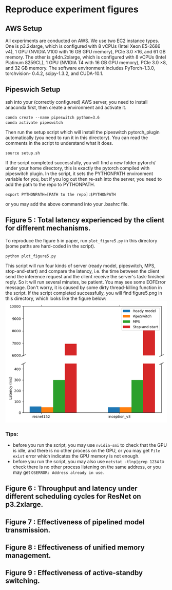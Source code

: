 # Reproduce experiment figures

## AWS Setup

All experiments are conducted on AWS. We use two EC2 instance types. One is p3.2xlarge, which is configured with 8 vCPUs (Intel Xeon E5-2686 v4), 1 GPU (NVIDIA V100 with 16 GB GPU memory), PCIe 3.0 ×16, and 61 GB memory. The other is g4dn.2xlarge, which is configured with 8 vCPUs (Intel Platinum 8259CL), 1 GPU (NVIDIA T4 with 16 GB GPU memory), PCIe 3.0 ×8, and 32 GB memory. The software environment includes PyTorch-1.3.0, torchvision- 0.4.2, scipy-1.3.2, and CUDA-10.1.

## Pipeswich Setup 
ssh into your (correctly configured) AWS server, you need to install anaconda first, then create a environment and activate it.
```
conda create --name pipeswitch python=3.6
conda activate pipeswitch
```
Then run the setup script which will install the pipeswitch pytorch\_plugin automatically (you need to run it in this directory). You can read the comments in the script to understand what it does.
```
source setup.sh
```
If the script completed successfully, you will find a new folder pytorch/ under your home directory, this is exactly the pytorch compiled with pipeswitch plugin.
In the script, it sets the PYTHONPATH environment variable for you, but if you log out then re-ssh into the server, you need to add the path to the repo to PYTHONPATH.
```
export PYTHONPATH=[PATH to the repo]:$PYTHONPATH
```
or you may add the above command into your .bashrc file.

## Figure 5 : Total latency experienced by the client for different mechanisms.
To reproduce the figure 5 in paper, run `plot_figure5.py` in this directory (some paths are hard-coded in the script).
```
python plot_figure5.py
```
This script will run four kinds of server (ready model, pipeswitch, MPS, stop-and-start) and compare the latency, i.e. the time between the client send the inference request and the client receive the server's task-finished reply. So it will run several minutes, be patient.
You may see some EOFError message. Don't worry, it is caused by some dirty thread-killing function in the script.
If the script completed successfully, you will find figure5.png in this directory, which looks like the figure below:
![image-figure5](./figure5.png)

### Tips:
- before you run the script, you may use `nvidia-smi` to check that the GPU is idle, and there is no other process on the GPU, or you may get `File exist` error which indicates the GPU memory is not enough.
- before you run the script, you may also use `netstat -tlnp|grep 1234` to check there is no other process listening on the same address, or you may get `OSERROR: Address already in use`.

## Figure 6 : Throughput and latency under different scheduling cycles for ResNet on p3.2xlarge.

## Figure 7 : Effectiveness of pipelined model transmission.

## Figure 8 : Effectiveness of unified memory management.

## Figure 9 : Effectiveness of active-standby switching.
